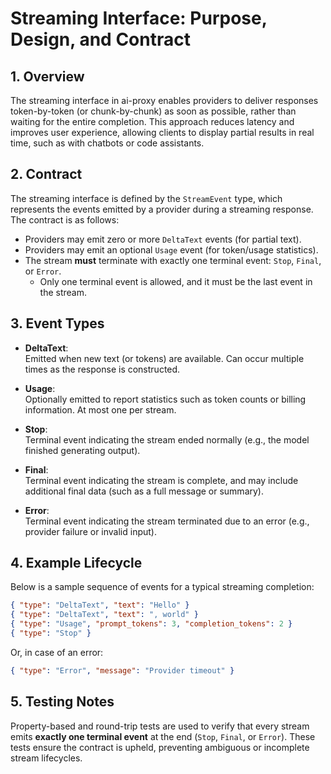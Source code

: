 


# Streaming Interface: Purpose, Design, and Contract

## 1. Overview

The streaming interface in ai-proxy enables providers to deliver responses token-by-token (or chunk-by-chunk) as soon as possible, rather than waiting for the entire completion. This approach reduces latency and improves user experience, allowing clients to display partial results in real time, such as with chatbots or code assistants.

## 2. Contract

The streaming interface is defined by the `StreamEvent` type, which represents the events emitted by a provider during a streaming response. The contract is as follows:

- Providers may emit zero or more `DeltaText` events (for partial text).
- Providers may emit an optional `Usage` event (for token/usage statistics).
- The stream **must** terminate with exactly one terminal event: `Stop`, `Final`, or `Error`.
  - Only one terminal event is allowed, and it must be the last event in the stream.

## 3. Event Types

- **DeltaText**:  
  Emitted when new text (or tokens) are available. Can occur multiple times as the response is constructed.

- **Usage**:  
  Optionally emitted to report statistics such as token counts or billing information. At most one per stream.

- **Stop**:  
  Terminal event indicating the stream ended normally (e.g., the model finished generating output).

- **Final**:  
  Terminal event indicating the stream is complete, and may include additional final data (such as a full message or summary).

- **Error**:  
  Terminal event indicating the stream terminated due to an error (e.g., provider failure or invalid input).

## 4. Example Lifecycle

Below is a sample sequence of events for a typical streaming completion:

```json
{ "type": "DeltaText", "text": "Hello" }
{ "type": "DeltaText", "text": ", world" }
{ "type": "Usage", "prompt_tokens": 3, "completion_tokens": 2 }
{ "type": "Stop" }
```

Or, in case of an error:

```json
{ "type": "Error", "message": "Provider timeout" }
```

## 5. Testing Notes

Property-based and round-trip tests are used to verify that every stream emits **exactly one terminal event** at the end (`Stop`, `Final`, or `Error`). These tests ensure the contract is upheld, preventing ambiguous or incomplete stream lifecycles.